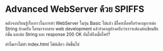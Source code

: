 # Advanced WebServer ด้วย SPIFFS

หลังจากเรียนรู้เรื่องราวในการทำ WebServer ในรุ่น Basic ไปแล้ว มีใครเบื่อหรือรำคาญการต่อ String บ้างครับ ใครมาจากสาย web development แล้วรำคาญบ้างครับว่าเราจะต้องต่อเขียนฟังก์ชั่น และต่อ String และ response 200 OK กันไปถึงเมื่อไหร่?

ทำไมเราไม่ทำ index.html ไฟล์เดียว อัพขึ้นไป